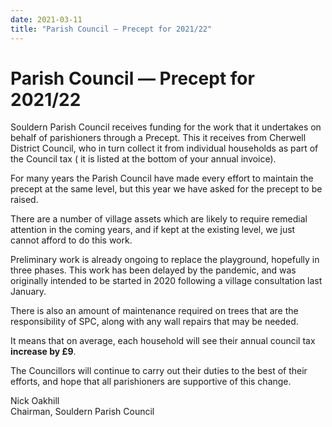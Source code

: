 ```yaml
---
date: 2021-03-11
title: "Parish Council — Precept for 2021/22"
---
```


# Parish Council — Precept for 2021/22

Souldern Parish Council receives funding for the work that it
undertakes on behalf of parishioners through a Precept.  This it
receives from Cherwell District Council, who in turn collect it from
individual households as part of the Council tax ( it is listed at the
bottom of your annual invoice).

For many years the Parish Council have made every effort to maintain
the precept at the same level, but this year we have asked for the
precept to be raised.

There are a number of village assets which are likely to require
remedial attention in the coming years, and if kept at the existing
level, we just cannot afford to do this work.

Preliminary work is already ongoing to replace the playground,
hopefully in three phases. This work has been delayed by the pandemic,
and was originally intended to be started in 2020 following a village
consultation last January.

There is also an amount of maintenance required on trees that are the
responsibility of SPC, along with any wall repairs that may be needed.

It means that on average, each household will see their annual council
tax **increase by £9**.

The Councillors will continue to carry out their duties to the best of
their efforts, and hope that all parishioners are supportive of this
change.

Nick Oakhill  
Chairman, Souldern Parish Council
